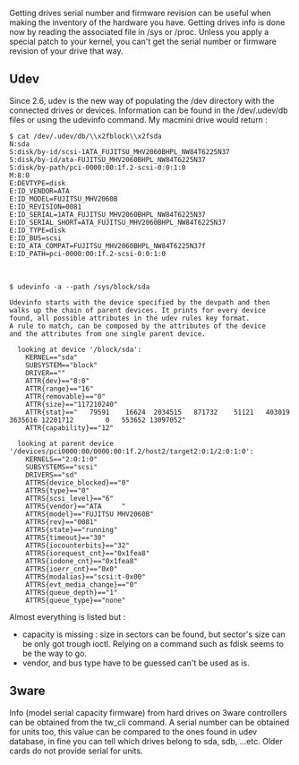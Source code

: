 Getting drives serial number and firmware revision can be useful when making the inventory of the
hardware you have. Getting drives info is done now by reading the associated file in /sys or /proc.
Unless you apply a special patch to your kernel, you can't get the serial number or firmware revision
of your drive that way.

## Udev

Since 2.6, udev is the new way of populating the /dev directory with the connected drives or devices.
Information can be found in the /dev/.udev/db files or using the udevinfo command. My macmini drive
would return :

    $ cat /dev/.udev/db/\\x2fblock\\x2fsda
    N:sda
    S:disk/by-id/scsi-1ATA_FUJITSU_MHV2060BHPL_NW84T6225N37
    S:disk/by-id/ata-FUJITSU_MHV2060BHPL_NW84T6225N37
    S:disk/by-path/pci-0000:00:1f.2-scsi-0:0:1:0
    M:8:0
    E:DEVTYPE=disk
    E:ID_VENDOR=ATA
    E:ID_MODEL=FUJITSU_MHV2060B
    E:ID_REVISION=0081
    E:ID_SERIAL=1ATA_FUJITSU_MHV2060BHPL_NW84T6225N37
    E:ID_SERIAL_SHORT=ATA_FUJITSU_MHV2060BHPL_NW84T6225N37
    E:ID_TYPE=disk
    E:ID_BUS=scsi
    E:ID_ATA_COMPAT=FUJITSU_MHV2060BHPL_NW84T6225N37f
    E:ID_PATH=pci-0000:00:1f.2-scsi-0:0:1:0
<br/>

    $ udevinfo -a --path /sys/block/sda

    Udevinfo starts with the device specified by the devpath and then
    walks up the chain of parent devices. It prints for every device
    found, all possible attributes in the udev rules key format.
    A rule to match, can be composed by the attributes of the device
    and the attributes from one single parent device.

      looking at device '/block/sda':
        KERNEL=="sda"
        SUBSYSTEM=="block"
        DRIVER==""
        ATTR{dev}=="8:0"
        ATTR{range}=="16"
        ATTR{removable}=="0"
        ATTR{size}=="117210240"
        ATTR{stat}=="   79591    16624  2034515   871732    51121   403019  3635616 12201712        0   553652 13097052"
        ATTR{capability}=="12"

      looking at parent device '/devices/pci0000:00/0000:00:1f.2/host2/target2:0:1/2:0:1:0':
        KERNELS=="2:0:1:0"
        SUBSYSTEMS=="scsi"
        DRIVERS=="sd"
        ATTRS{device_blocked}=="0"
        ATTRS{type}=="0"
        ATTRS{scsi_level}=="6"
        ATTRS{vendor}=="ATA     "
        ATTRS{model}=="FUJITSU MHV2060B"
        ATTRS{rev}=="0081"
        ATTRS{state}=="running"
        ATTRS{timeout}=="30"
        ATTRS{iocounterbits}=="32"
        ATTRS{iorequest_cnt}=="0x1fea8"
        ATTRS{iodone_cnt}=="0x1fea8"
        ATTRS{ioerr_cnt}=="0x0"
        ATTRS{modalias}=="scsi:t-0x00"
        ATTRS{evt_media_change}=="0"
        ATTRS{queue_depth}=="1"
        ATTRS{queue_type}=="none"

Almost everything is listed but :

* capacity is missing : size in sectors can be found, but sector's size can be only got trough ioctl. Relying on a command such as fdisk seems to be the way to go.
* vendor, and bus type have to be guessed can't be used as is.

## 3ware

Info (model serial capacity firmware) from hard drives on 3ware controllers can be obtained from the
tw_cli command. A serial number can be obtained for units too, this value can be compared to the ones
found in udev database, in fine you can tell which drives belong to sda, sdb, ...etc. Older cards do
not provide serial for units.